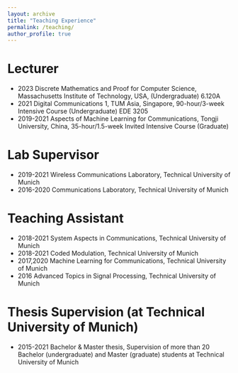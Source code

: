 ```yaml
---
layout: archive
title: "Teaching Experience"
permalink: /teaching/
author_profile: true
---
```


Lecturer
======
* 2023 Discrete Mathematics and Proof for Computer Science, Massachusetts Institute of Technology, USA, (Undergraduate) 6.120A
* 2021 Digital Communications 1, TUM Asia, Singapore, 90-hour/3-week Intensive Course (Undergraduate) EDE 3205
* 2019-2021 Aspects of Machine Learning for Communications, Tongji University, China, 35-hour/1.5-week Invited Intensive Course (Graduate)

Lab Supervisor
======
* 2019-2021 Wireless Communications Laboratory, Technical University of Munich
* 2016-2020 Communications Laboratory, Technical University of Munich

Teaching Assistant
======
* 2018-2021 System Aspects in Communications, Technical University of Munich
* 2018-2021 Coded Modulation, Technical University of Munich
* 2017,2020 Machine Learning for Communications, Technical University of Munich
* 2016 Advanced Topics in Signal Processing, Technical University of Munich
  
Thesis Supervision (at Technical University of Munich)
======
* 2015-2021 Bachelor & Master thesis, Supervision of more than 20 Bachelor (undergraduate) and Master (graduate) students at Technical University of Munich

